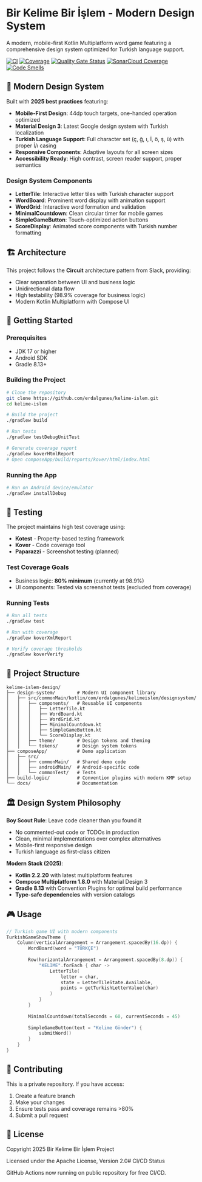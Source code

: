 # Bir Kelime Bir İşlem - Modern Design System

A modern, mobile-first Kotlin Multiplatform word game featuring a comprehensive design system optimized for Turkish language support.

[![CI](https://github.com/erdalgunes/kelime-islem/actions/workflows/kmp-ci.yml/badge.svg)](https://github.com/erdalgunes/kelime-islem/actions/workflows/kmp-ci.yml)
[![Coverage](https://img.shields.io/badge/coverage-98.9%25-brightgreen)](https://github.com/erdalgunes/kelime-islem)
[![Quality Gate Status](https://sonarcloud.io/api/project_badges/measure?project=erdalgunes_kelime-islem&metric=alert_status)](https://sonarcloud.io/summary/new_code?id=erdalgunes_kelime-islem)
[![SonarCloud Coverage](https://sonarcloud.io/api/project_badges/measure?project=erdalgunes_kelime-islem&metric=coverage)](https://sonarcloud.io/summary/new_code?id=erdalgunes_kelime-islem)
[![Code Smells](https://sonarcloud.io/api/project_badges/measure?project=erdalgunes_kelime-islem&metric=code_smells)](https://sonarcloud.io/summary/new_code?id=erdalgunes_kelime-islem)

## 🎨 Modern Design System

Built with **2025 best practices** featuring:
- **Mobile-First Design**: 44dp touch targets, one-handed operation optimized
- **Material Design 3**: Latest Google design system with Turkish localization
- **Turkish Language Support**: Full character set (ç, ğ, ı, İ, ö, ş, ü) with proper İ/ı casing
- **Responsive Components**: Adaptive layouts for all screen sizes
- **Accessibility Ready**: High contrast, screen reader support, proper semantics

### Design System Components

- **LetterTile**: Interactive letter tiles with Turkish character support
- **WordBoard**: Prominent word display with animation support
- **WordGrid**: Interactive word formation and validation
- **MinimalCountdown**: Clean circular timer for mobile games
- **SimpleGameButton**: Touch-optimized action buttons
- **ScoreDisplay**: Animated score components with Turkish number formatting

## 🏗️ Architecture

This project follows the **Circuit** architecture pattern from Slack, providing:
- Clear separation between UI and business logic
- Unidirectional data flow
- High testability (98.9% coverage for business logic)
- Modern Kotlin Multiplatform with Compose UI

## 🚀 Getting Started

### Prerequisites
- JDK 17 or higher
- Android SDK
- Gradle 8.13+

### Building the Project

```bash
# Clone the repository
git clone https://github.com/erdalgunes/kelime-islem.git
cd kelime-islem

# Build the project
./gradlew build

# Run tests
./gradlew testDebugUnitTest

# Generate coverage report
./gradlew koverHtmlReport
# Open composeApp/build/reports/kover/html/index.html
```

### Running the App

```bash
# Run on Android device/emulator
./gradlew installDebug
```

## 🧪 Testing

The project maintains high test coverage using:
- **Kotest** - Property-based testing framework
- **Kover** - Code coverage tool
- **Paparazzi** - Screenshot testing (planned)

### Test Coverage Goals
- Business logic: **80% minimum** (currently at 98.9%)
- UI components: Tested via screenshot tests (excluded from coverage)

### Running Tests

```bash
# Run all tests
./gradlew test

# Run with coverage
./gradlew koverXmlReport

# Verify coverage thresholds
./gradlew koverVerify
```

## 📁 Project Structure

```
kelime-islem-design/
├── design-system/        # Modern UI component library
│   ├── src/commonMain/kotlin/com/erdalgunes/kelimeislem/designsystem/
│   │   ├── components/   # Reusable UI components
│   │   │   ├── LetterTile.kt
│   │   │   ├── WordBoard.kt
│   │   │   ├── WordGrid.kt
│   │   │   ├── MinimalCountdown.kt
│   │   │   ├── SimpleGameButton.kt
│   │   │   └── ScoreDisplay.kt
│   │   ├── theme/        # Design tokens and theming
│   │   └── tokens/       # Design system tokens
├── composeApp/           # Demo application
│   ├── src/
│   │   ├── commonMain/   # Shared demo code
│   │   ├── androidMain/  # Android-specific code
│   │   └── commonTest/   # Tests
├── build-logic/          # Convention plugins with modern KMP setup
└── docs/                 # Documentation
```

## 🏛️ Design System Philosophy

**Boy Scout Rule**: Leave code cleaner than you found it
- No commented-out code or TODOs in production
- Clean, minimal implementations over complex alternatives
- Mobile-first responsive design
- Turkish language as first-class citizen

**Modern Stack (2025)**:
- **Kotlin 2.2.20** with latest multiplatform features
- **Compose Multiplatform 1.8.0** with Material Design 3
- **Gradle 8.13** with Convention Plugins for optimal build performance
- **Type-safe dependencies** with version catalogs

## 🎮 Usage

```kotlin
// Turkish game UI with modern components
TurkishGameShowTheme {
    Column(verticalArrangement = Arrangement.spacedBy(16.dp)) {
        WordBoard(word = "TÜRKÇE")
        
        Row(horizontalArrangement = Arrangement.spacedBy(8.dp)) {
            "KELIME".forEach { char ->
                LetterTile(
                    letter = char,
                    state = LetterTileState.Available,
                    points = getTurkishLetterValue(char)
                )
            }
        }
        
        MinimalCountdown(totalSeconds = 60, currentSeconds = 45)
        
        SimpleGameButton(text = "Kelime Gönder") { 
            submitWord() 
        }
    }
}
```

## 🤝 Contributing

This is a private repository. If you have access:

1. Create a feature branch
2. Make your changes
3. Ensure tests pass and coverage remains >80%
4. Submit a pull request

## 📄 License

Copyright 2025 Bir Kelime Bir İşlem Project

Licensed under the Apache License, Version 2.0# CI/CD Status

GitHub Actions now running on public repository for free CI/CD.
